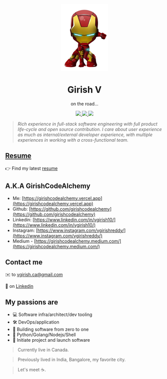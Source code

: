 <p styles="font-size: 20rem" align="center">
    <img styles="margin: 0px" width="150px" src="./assets/ironman.png" />
</p>
<h1 align="center">
Girish V
</h1>
<p align="center">
on the road...
</p>

<p align="center">
   <a href="https://girishcodealchemy.vercel.app" target="_blank">
      <img styles="margin: 20px" height="30px" src="https://encrypted-tbn0.gstatic.com/images?q=tbn%3AANd9GcQMT8Cjhrp7e7pmTWbyLds7Sm9Z0BIgdoD-iQCaL8Xqqcl1yIsY" />
   </a>
   <a href="https://github.com/girishcodealchemy" target="_blank">
      <img styles="margin: 20px" height="30px" src="https://cdn-icons-png.flaticon.com/512/25/25231.png" />
   </a>
   <a href="https://www.linkedin.com/in/vgirish10" target="_blank">
      <img styles="margin: 20px" height="30px" src="https://img.freepik.com/free-icon/linkedin-logo-with-rounded-corners_318-9541.jpg?size=338&ext=jpg" />
   </a>
</p>

> _Rich experience in full-stack software engineering with full product life-cycle and open source contribution. I care about user experience as much as internal/external developer experience, with multiple experiences in working with a cross-functional team._

## [Resume](https://girishcodealchemy.github.io/Resume/Girish_V_Resume_2024.pdf)

👉 Find my latest [resume](https://girishcodealchemy.github.io/Resume/Girish_V_Resume_2024.pdf)

## A.K.A **GirishCodeAlchemy**

- Me: [https://girishcodealchemy.vercel.app](https://girishcodealchemy.vercel.app)
- Github: [https://github.com/girishcodealchemy](https://github.com/girishcodealchemy)
- Linkedin: [https://www.linkedin.com/in/vgirish10/](https://www.linkedin.com/in/vgirish10/)
- Instagram: [https://www.instagram.com/vgirishreddy/](https://www.instagram.com/vgirishreddy/)
- Medium - [https://girishcodealchemy.medium.com/](https://girishcodealchemy.medium.com/)

## Contact me

✉️ to vgirish.ca@gmail.com

💬 on [Linkedin](https://www.linkedin.com/in/vgirish10)

## My passions are

- 💻 Software infra/architect/dev tooling
- 🛠️ DevOps/application
- 🚀 Building software from zero to one
- 🐍 Python/Golang/Nodejs/Shell
- 🚀 Initiate project and launch software

> Currently live in Canada.

> Previously lived in India, Bangalore, my favorite city.

> Let's meet ☕.
